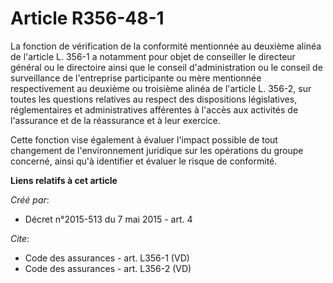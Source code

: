 # Article R356-48-1

La fonction de vérification de la conformité mentionnée au deuxième alinéa de l'article L. 356-1 a notamment pour objet de
conseiller le directeur général ou le directoire ainsi que le conseil d'administration ou le conseil de surveillance de
l'entreprise participante ou mère mentionnée respectivement au deuxième ou troisième alinéa de l'article L. 356-2, sur toutes
les questions relatives au respect des dispositions législatives, réglementaires et administratives afférentes à l'accès aux
activités de l'assurance et de la réassurance et à leur exercice. 

Cette fonction vise également à évaluer l'impact possible de tout changement de l'environnement juridique sur les opérations
du groupe concerné, ainsi qu'à identifier et évaluer le risque de conformité.

**Liens relatifs à cet article**

_Créé par_:

  - Décret n°2015-513 du 7 mai 2015 - art. 4

_Cite_:

  - Code des assurances - art. L356-1 (VD)
  - Code des assurances - art. L356-2 (VD)
